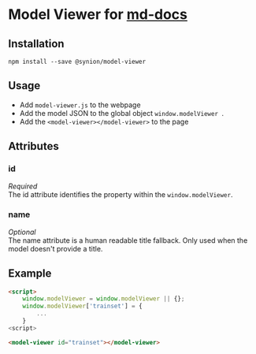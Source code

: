 # Model Viewer for [md-docs](https://github.com/synionnl/md-docs-cli)

## Installation
`npm install --save @synion/model-viewer`

## Usage

- Add `model-viewer.js` to the webpage
- Add the model JSON to the global object `window.modelViewer `.
- Add the `<model-viewer></model-viewer>` to the page

## Attributes

### id

*Required*  
The id attribute identifies the property within the `window.modelViewer`. 


### name
*Optional*  
The name attribute is a human readable title fallback. Only used when the model doesn't provide a title.

## Example

```html
<script>
	window.modelViewer = window.modelViewer || {};
    window.modelViewer['trainset'] = {
    	...
    }
<script>
```

```html
<model-viewer id="trainset"></model-viewer>
```